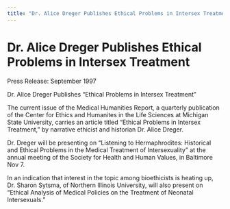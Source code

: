 ```yaml
---
title: "Dr. Alice Dreger Publishes Ethical Problems in Intersex Treatment"
---
```


# Dr. Alice Dreger Publishes Ethical Problems in Intersex Treatment

<p>Press Release: September 1997  </p>

<p>Dr. Alice Dreger Publishes &#8220;Ethical Problems in Intersex Treatment&#8221;  </p>

<p>The current issue of the Medical Humanities Report, a quarterly publication of the Center for Ethics and Humanites in the Life Sciences at Michigan State University, carries an article titled &#8220;Ethical Problems in Intersex Treatment,&#8221; by narrative ethicist and historian Dr. Alice Dreger.  </p>

<p>Dr. Dreger will be presenting on &#8220;Listening to Hermaphrodites: Historical and Ethical Problems in the Medical Treatment of Intersexuality&#8221; at the annual meeting of the Society for Health and Human Values, in Baltimore Nov 7.  </p>

<p>In an indication that interest in the topic among bioethicists is heating up, Dr. Sharon Sytsma, of Northern Illinois University, will also present on &#8220;Ethical Analysis of Medical Policies on the Treatment of Neonatal Intersexuals.&#8221;</p>